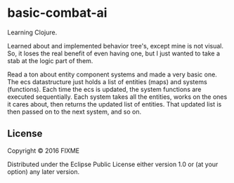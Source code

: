 # basic-combat-ai

Learning Clojure. 

Learned about and implemented behavior tree's, except mine is not visual. So, it loses the real benefit of even having one, but I just wanted to take a stab at the logic part of them. 

Read a ton about entity component systems and made a very basic one. The ecs datastructure just holds a list of entities (maps) and systems (functions). Each time the ecs is updated, the system functions are executed sequentially. Each system takes all the entities, works on the ones it cares about, then returns the updated list of entities. That updated list is then passed on to the next system, and so on.

## License

Copyright © 2016 FIXME

Distributed under the Eclipse Public License either version 1.0 or (at
your option) any later version.
